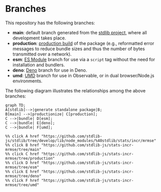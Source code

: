 <!--

@license Apache-2.0

Copyright (c) 2022 The Stdlib Authors.

Licensed under the Apache License, Version 2.0 (the "License");
you may not use this file except in compliance with the License.
You may obtain a copy of the License at

    http://www.apache.org/licenses/LICENSE-2.0

Unless required by applicable law or agreed to in writing, software
distributed under the License is distributed on an "AS IS" BASIS,
WITHOUT WARRANTIES OR CONDITIONS OF ANY KIND, either express or implied.
See the License for the specific language governing permissions and
limitations under the License.

-->

# Branches

This repository has the following branches:

-   **main**: default branch generated from the [stdlib project][stdlib-url], where all development takes place.
-   **production**: [production build][production-url] of the package (e.g., reformatted error messages to reduce bundle sizes and thus the number of bytes transmitted over a network).
-   **esm**: [ES Module][esm-url] branch for use via a `script` tag without the need for installation and bundlers.
-   **deno**: [Deno][deno-url] branch for use in Deno.
-   **umd**: [UMD][umd-url] branch for use in Observable, or in dual browser/Node.js environments.

The following diagram illustrates the relationships among the above branches:

```mermaid
graph TD;
A[stdlib]-->|generate standalone package|B;
B[main] -->|productionize| C[production];
C -->|bundle| D[esm];
C -->|bundle| E[deno];
C -->|bundle| F[umd];

%% click A href "https://github.com/stdlib-js/stdlib/tree/develop/lib/node_modules/%40stdlib/stats/incr/mrmse"
%% click B href "https://github.com/stdlib-js/stats-incr-mrmse/tree/main"
%% click C href "https://github.com/stdlib-js/stats-incr-mrmse/tree/production"
%% click D href "https://github.com/stdlib-js/stats-incr-mrmse/tree/esm"
%% click E href "https://github.com/stdlib-js/stats-incr-mrmse/tree/deno"
%% click F href "https://github.com/stdlib-js/stats-incr-mrmse/tree/umd"
```

[stdlib-url]: https://github.com/stdlib-js/stdlib/tree/develop/lib/node_modules/%40stdlib/stats/incr/mrmse
[production-url]: https://github.com/stdlib-js/stats-incr-mrmse/tree/production
[deno-url]: https://github.com/stdlib-js/stats-incr-mrmse/tree/deno
[umd-url]: https://github.com/stdlib-js/stats-incr-mrmse/tree/umd
[esm-url]: https://github.com/stdlib-js/stats-incr-mrmse/tree/esm